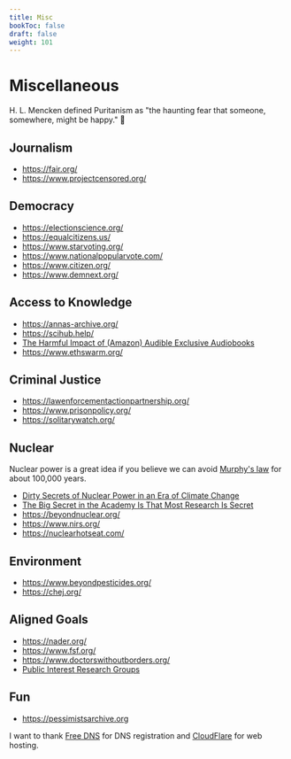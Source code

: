 ```yaml
---
title: Misc
bookToc: false
draft: false
weight: 101
---
```


# Miscellaneous

H. L. Mencken defined Puritanism as "the haunting fear that someone, somewhere, might be happy." 🤦

## Journalism

- https://fair.org/
- https://www.projectcensored.org/

## Democracy

- https://electionscience.org/
- https://equalcitizens.us/
- https://www.starvoting.org/
- https://www.nationalpopularvote.com/
- https://www.citizen.org/
- https://www.demnext.org/

## Access to Knowledge

- https://annas-archive.org/
- https://scihub.help/
- [The Harmful Impact of (Amazon) Audible Exclusive Audiobooks](https://blog.libro.fm/the-harmful-impact-of-audible-exclusive-audiobooks/)
- https://www.ethswarm.org/

## Criminal Justice

- https://lawenforcementactionpartnership.org/
- https://www.prisonpolicy.org/
- https://solitarywatch.org/

## Nuclear

Nuclear power is a great idea if you believe we can avoid [Murphy's law](https://en.wikipedia.org/wiki/Murphy%27s_law) for about 100,000 years.

- [Dirty Secrets of Nuclear Power in an Era of Climate Change](https://link.springer.com/book/10.1007/978-3-031-59595-0)
- [The Big Secret in the Academy Is That Most Research Is Secret](https://www.aaup.org/article/big-secret-academy-most-research-secret#.ZFOvAC1h0Rb)
- https://beyondnuclear.org/
- https://www.nirs.org/
- https://nuclearhotseat.com/

## Environment

- https://www.beyondpesticides.org/
- https://chej.org/

## Aligned Goals

- https://nader.org/
- https://www.fsf.org/
- https://www.doctorswithoutborders.org/
- [Public Interest Research Groups](https://pirg.org/)

## Fun

- https://pessimistsarchive.org

I want to thank [Free DNS](https://freedns.afraid.org) for DNS registration and [CloudFlare](https://cloudflare.com) for web hosting.
